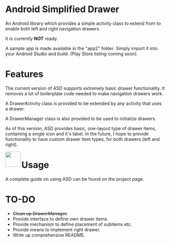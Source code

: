 Android Simplified Drawer
=======================

An Android library which provides a simple activity class to extend from to enable both left and right navigation drawers.

It is currently **NOT** ready.

A sample app is made available in the "app2" folder. Simply import it into your Android Studio and build. (Play Store listing coming soon).

Features
=======================
The current version of ASD supports extremely basic drawer functionality. It removes a lot of boilerplate code needed to make navigation drawers work.

A DrawerActivity class is provided to be extended by any activity that uses a drawer.

A DrawerManager class is also provided to be used to initialize drawers.

As of this version, ASD provides basic, one-layout type of drawer items, containing a single icon and it's label. In the future, I hope to provide functionality to have custom drawer item types, for both drawers (left and right).

<a href="Left Drawer"><img src="http://kokhouser.github.io/Readme/Images/earlysample.png" align="left" height="48" width="48" ></a>

Usage
=======================
A complete guide on using ASD can be found on the project page.


TO-DO
=======================
- ~~Clean up DrawerManager.~~
- Provide interface to define own drawer items.
- Provide mechanism to define placement of subitems etc.
- Provide means to implement right drawer.
- Write up comprehensive README.
